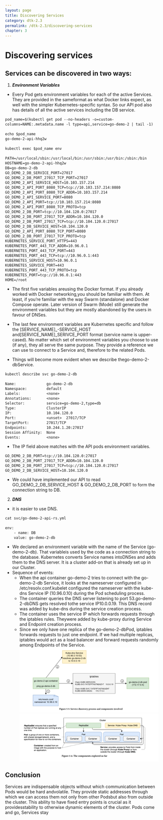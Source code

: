 ```yaml
---
layout: page
title: Discovering Services
category: dtk-2.3
permalink: /dtk-2.3/discovering-services
chapter: 3
---
```



# Discovering services
## Services can be discovered in two ways:
1. ***Environment Variables***
* Every Pod gets environment variables for each of the active Services. They are provided in the sameformat as what Docker links expect, as well with the simpler Kubernetes-specific syntax. So our API pod also has details of all the active services including the DB service.

```
pod_name=$(kubectl get pod --no-headers -o=custom-columns=NAME:.metadata.name -l type=api,service=go-demo-2 | tail -1)

echo $pod_name
go-demo-2-api-hhq2w

kubectl exec $pod_name env

PATH=/usr/local/sbin:/usr/local/bin:/usr/sbin:/usr/bin:/sbin:/bin
HOSTNAME=go-demo-2-api-hhq2w
DB=go-demo-2-db
GO_DEMO_2_DB_SERVICE_PORT=27017
GO_DEMO_2_DB_PORT_27017_TCP_PORT=27017
GO_DEMO_2_API_SERVICE_HOST=10.103.157.214
GO_DEMO_2_API_PORT_8080_TCP=tcp://10.103.157.214:8080
GO_DEMO_2_API_PORT_8080_TCP_ADDR=10.103.157.214
GO_DEMO_2_API_SERVICE_PORT=8080
GO_DEMO_2_API_PORT=tcp://10.103.157.214:8080
GO_DEMO_2_API_PORT_8080_TCP_PROTO=tcp
GO_DEMO_2_DB_PORT=tcp://10.104.120.0:27017
GO_DEMO_2_DB_PORT_27017_TCP_ADDR=10.104.120.0
GO_DEMO_2_DB_PORT_27017_TCP=tcp://10.104.120.0:27017
GO_DEMO_2_DB_SERVICE_HOST=10.104.120.0
GO_DEMO_2_API_PORT_8080_TCP_PORT=8080
GO_DEMO_2_DB_PORT_27017_TCP_PROTO=tcp
KUBERNETES_SERVICE_PORT_HTTPS=443
KUBERNETES_PORT_443_TCP_ADDR=10.96.0.1
KUBERNETES_PORT_443_TCP_PORT=443
KUBERNETES_PORT_443_TCP=tcp://10.96.0.1:443
KUBERNETES_SERVICE_HOST=10.96.0.1
KUBERNETES_SERVICE_PORT=443
KUBERNETES_PORT_443_TCP_PROTO=tcp
KUBERNETES_PORT=tcp://10.96.0.1:443
HOME=/root
```
* The first five variables areusing the Docker format. If you already worked with Docker networking,you should be familiar with them. At least, if you’re familiar with the way Swarm (standalone) and Docker Compose operate. Later version of Swarm (Mode) still generate the environment variables but they are mostly abandoned by the users in favour of DNSes.

* The last few environment variables are Kubernetes specific and follow the [SERVICE_NAME]_-SERVICE_HOST and[SERVICE_NAME]_SERIVCE_PORT format (service name is upper-cased). No matter which set of environment variables you choose to use (if any), they all serve the same purpose. They provide a reference we can use to connect to a Service and, therefore to the related Pods.

* Things will become more evident when we describe thego-demo-2-dbService.

```
kubectl describe svc go-demo-2-db

Name:              go-demo-2-db
Namespace:         default
Labels:            <none>
Annotations:       <none>
Selector:          service=go-demo-2,type=db
Type:              ClusterIP
IP:                10.104.120.0
Port:              <unset>  27017/TCP
TargetPort:        27017/TCP
Endpoints:         10.244.1.20:27017
Session Affinity:  None
Events:            <none>
```

* The IP field above matches with the API pods environment variables.
```
GO_DEMO_2_DB_PORT=tcp://10.104.120.0:27017
GO_DEMO_2_DB_PORT_27017_TCP_ADDR=10.104.120.0
GO_DEMO_2_DB_PORT_27017_TCP=tcp://10.104.120.0:27017
GO_DEMO_2_DB_SERVICE_HOST=10.104.120.0
```

* We could have implemented our API to read GO_DEMO_2_DB_SERVICE_HOST & GO_DEMO_2_DB_PORT to form the connection string to DB.

2. ***DNS***
* it is easier to use DNS.
```
cat svc/go-demo-2-api-rs.yml

env:
    - name: DB
    value: go-demo-2-db
```
* We declared an environment variable with the name of the Service (go-demo-2-db). That variableis used by the code as a connection string to the database. Kubernetes converts Service names intoDNSes and adds them to the DNS server. It is a cluster add-on that is already set up in our Cluster.
* Sequence of events:
    * When the api container go-demo-2 tries to connect with the go-demo-2-db Service, it looks at the nameserver configured in /etc/resolv.conf.kubelet configured the nameserver with the kube-dns Service IP (10.96.0.10) during the Pod scheduling process.
    * The container queries the DNS server listening to port 53.go-demo-2-dbDNS gets resolved tothe service IP10.0.0.19. This DNS record was added by kube-dns during the service creation process.
    * The container uses the service IP which forwards requests through the iptables rules. Theywere added by kube-proxy during Service and Endpoint creation process.
    * Since we only have one replica of the go-demo-2-dbPod, iptables forwards requests to just one endpoint. If we had multiple replicas, iptables would act as a load balancer and forward requests randomly among Endpoints of the Service.
    ![alt text](images/dns_service_discovery.png "dns service discovery")
    ![alt text](images/conponents-with-services.png "components with services")

## Conclusion
Services are indispensable objects without which communication between Pods would be hard andvolatile. They provide static addresses through which we can access them not only from other Podsbut also from outside the cluster. This ability to have fixed entry points is crucial as it providesstability to otherwise dynamic elements of the cluster. Pods come and go, Services stay